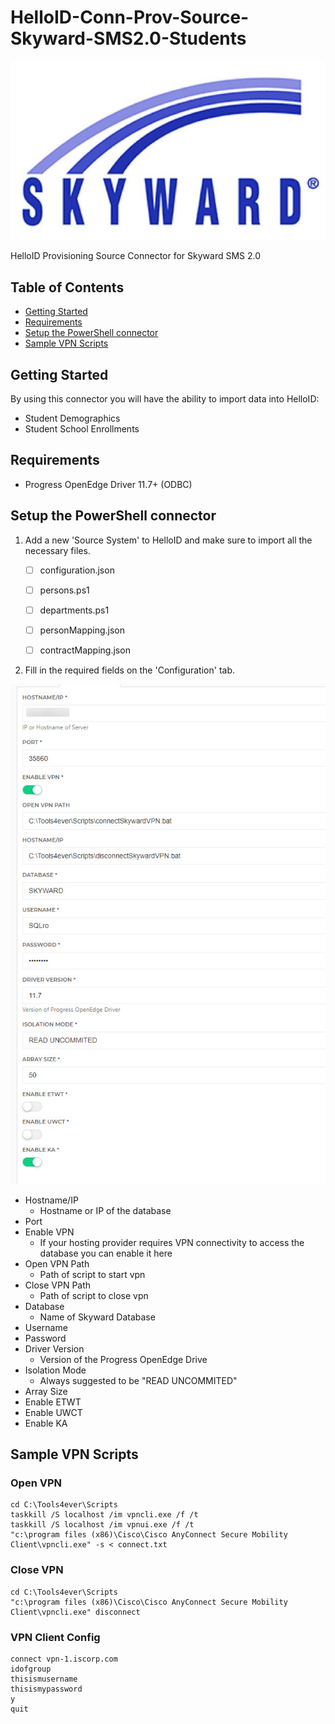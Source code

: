 # HelloID-Conn-Prov-Source-Skyward-SMS2.0-Students
<p align="center">
  <img src="Assets/Logo.jpg">
</p>
HelloID Provisioning Source Connector for Skyward SMS 2.0

<!-- TABLE OF CONTENTS -->
## Table of Contents
* [Getting Started](#getting-started)
* [Requirements](#Requirements)
* [Setup the PowerShell connector](#setup-the-powershell-connector)
* [Sample VPN Scripts](#sample-vpn-scripts)

<!-- GETTING STARTED -->
## Getting Started
By using this connector you will have the ability to import data into HelloID:
* Student Demographics
* Student School Enrollments

## Requirements
- Progress OpenEdge Driver 11.7+ (ODBC)


## Setup the PowerShell connector
1. Add a new 'Source System' to HelloID and make sure to import all the necessary files.

    - [ ] configuration.json
    - [ ] persons.ps1
    - [ ] departments.ps1
    - [ ] personMapping.json
    - [ ] contractMapping.json


2. Fill in the required fields on the 'Configuration' tab.

![image](Assets/Config.jpg)
* Hostname/IP
  * Hostname or IP of the database
* Port
* Enable VPN
  * If your hosting provider requires VPN connectivity to access the database you can enable it here
* Open VPN Path
  * Path of script to start vpn
* Close VPN Path
  * Path of script to close vpn
* Database
  * Name of Skyward Database
* Username
* Password
* Driver Version
  * Version of the Progress OpenEdge Drive
* Isolation Mode
  * Always suggested to be "READ UNCOMMITED"
* Array Size
* Enable ETWT
* Enable UWCT
* Enable KA

## Sample VPN Scripts
### Open VPN
```
cd C:\Tools4ever\Scripts
taskkill /S localhost /im vpncli.exe /f /t
taskkill /S localhost /im vpnui.exe /f /t
"c:\program files (x86)\Cisco\Cisco AnyConnect Secure Mobility Client\vpncli.exe" -s < connect.txt
```
### Close VPN
```
cd C:\Tools4ever\Scripts
"c:\program files (x86)\Cisco\Cisco AnyConnect Secure Mobility Client\vpncli.exe" disconnect
```
### VPN Client Config
```
connect vpn-1.iscorp.com
idofgroup
thisismusername
thisismypassword
y
quit
```
